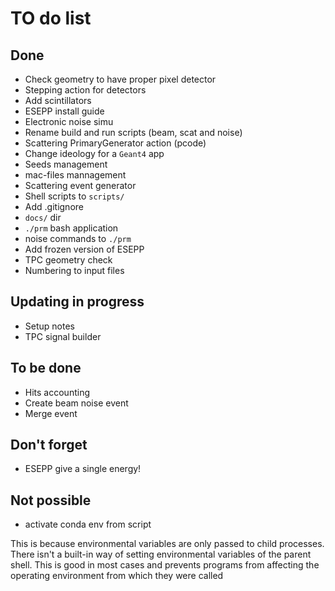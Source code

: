 # TO do list

## Done
  * Check geometry to have proper pixel detector
  * Stepping action for detectors
  * Add scintillators
  * ESEPP install guide
  * Electronic noise simu
  * Rename build and run scripts (beam, scat and noise)
  * Scattering PrimaryGenerator action (pcode)
  * Change ideology for a `Geant4` app
  * Seeds management
  * mac-files mannagement
  * Scattering event generator
  * Shell scripts to `scripts/`
  * Add .gitignore
  * `docs/` dir
  * `./prm` bash application
  * noise commands to `./prm`
  * Add frozen version of ESEPP
  * TPC geometry check
  * Numbering to input files

## Updating in progress
  * Setup notes
  * TPC signal builder

## To be done
  * Hits accounting
  * Create beam noise event
  * Merge event

## Don't forget
  * ESEPP give a single energy!

## Not possible 
  * activate conda env from script 

This is because environmental variables are only passed to child 
processes. There isn't a built-in way of setting environmental variables 
of the parent shell. This is good in most cases and prevents programs from 
affecting the operating environment from which they were called

